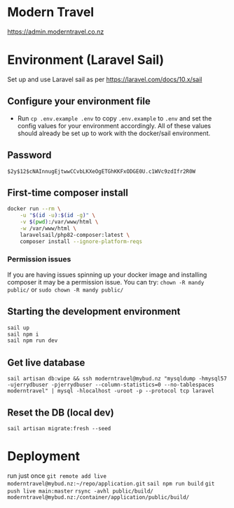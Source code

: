 # Modern Travel
https://admin.moderntravel.co.nz

# Environment (Laravel Sail)

Set up and use Laravel sail as per https://laravel.com/docs/10.x/sail

## Configure your environment file
* Run `cp .env.example .env` to copy `.env.example` to `.env` and set the config values for your environment accordingly. All of these values should already be set up to work with the docker/sail environment.

## Password
`$2y$12$cNAInnugEjtwwCCvbLKXeOgETGhKKFxODGE0U.c1WVc9zdIfr2R0W`

## First-time composer install

```sh
docker run --rm \
    -u "$(id -u):$(id -g)" \
    -v $(pwd):/var/www/html \
    -w /var/www/html \
    laravelsail/php82-composer:latest \
    composer install --ignore-platform-reqs
```
### Permission issues
If you are having issues spinning up your docker image and installing composer it may be a permission issue. You can try:
`chown -R mandy public/` or `sudo chown -R mandy public/`

## Starting the development environment

```sh
sail up
sail npm i
sail npm run dev
```

## Get live database
`sail artisan db:wipe && ssh moderntravel@mybud.nz "mysqldump -hmysql57 -ujerrydbuser -pjerrydbuser --column-statistics=0 --no-tablespaces moderntravel" | mysql -hlocalhost -uroot -p --protocol tcp laravel`

## Reset the DB (local dev)
`sail artisan migrate:fresh --seed`

# Deployment

run just once 
`git remote add live moderntravel@mybud.nz:~/repo/application.git`
`sail npm run build`
`git push live main:master`
`rsync -avhl public/build/ moderntravel@mybud.nz:/container/application/public/build/`
